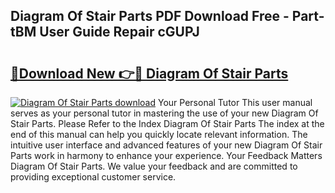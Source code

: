 ## Diagram Of Stair Parts PDF Download Free - Part-tBM User Guide Repair cGUPJ

# <h2><a href="http://dfrbdk2.blite.top/?on=Diagram+Of+Stair+Parts">🔗Download New 👉🔴 Diagram Of Stair Parts</a></h2>

[![Diagram Of Stair Parts download](https://i.imgur.com/lujVjoI.png)](http://dfrbdk2.blite.top/?on=Diagram+Of+Stair+Parts)
Your Personal Tutor This user manual serves as your personal tutor in mastering the use of your new Diagram Of Stair Parts. Please Refer to the Index Diagram Of Stair Parts The index at the end of this manual can help you quickly locate relevant information. The intuitive user interface and advanced features of your new Diagram Of Stair Parts work in harmony to enhance your experience. Your Feedback Matters Diagram Of Stair Parts. We value your feedback and are committed to providing exceptional customer service.
